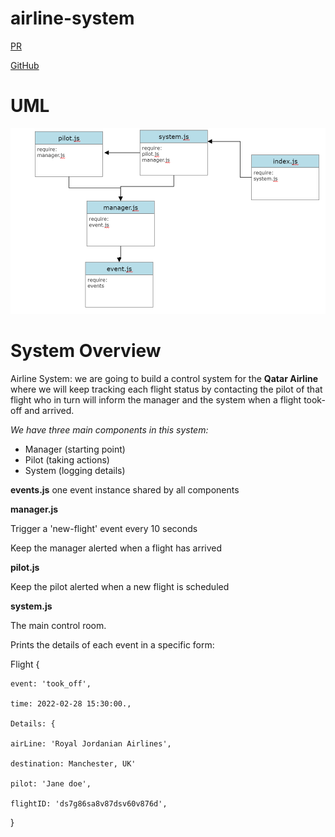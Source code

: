# airline-system
[PR]()

[GitHub](https://github.com/alsatarysamah/airline-system)

# UML
![](./UML.png)

# System Overview
Airline System: we are going to build a control system for the **Qatar Airline**  where we will keep tracking each flight status by contacting the pilot of that flight who in turn will inform the manager and the system when a flight took-off and arrived.

*We have three main components in this system:*

- Manager (starting point)
- Pilot (taking actions)
- System (logging details)


**events.js** one event instance shared by all components 

**manager.js**

Trigger a 'new-flight' event every 10 seconds

Keep the manager alerted when a flight has arrived

**pilot.js**

Keep the pilot alerted when a new flight is scheduled

**system.js**

The main control room.

Prints the details of each event in a specific form:

Flight {

    event: 'took_off',

    time: 2022-02-28 15:30:00.,

    Details: {

    airLine: 'Royal Jordanian Airlines',

    destination: Manchester, UK'

    pilot: 'Jane doe',
    
    flightID: 'ds7g86sa8v87dsv60v876d',
}

